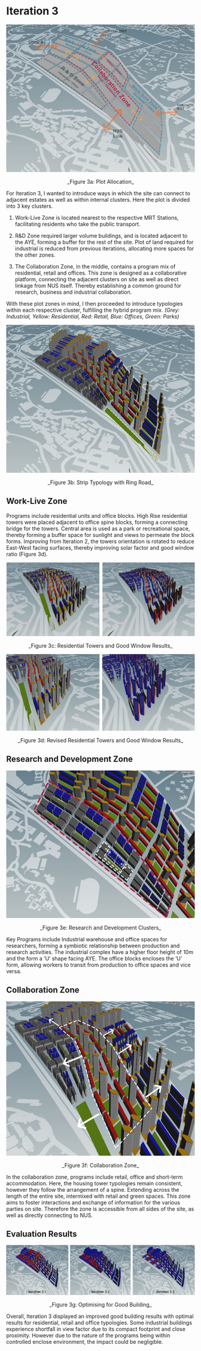 # Iteration 3


![3a Plot Allocation](imgs/3a.JPG) 

<p align="center"> _Figure 3a: Plot Allocation_
 

For Iteration 3, I wanted to introduce ways in which the site can connect to adjacent estates as well as within internal clusters. Here the plot is divided into 3 key clusters.

1. Work-Live Zone is located nearest to the respective MRT Stations, facilitating residents who take the public transport.

2. R&D Zone required larger volume buildings, and is located adjacent to the AYE, forming a buffer for the rest of the site. Plot of land required for industrial is reduced from previous iterations, allocating more spaces for the other zones. 

3. The Collaboration Zone, in the middle, contains a program mix of residential, retail and offices. This zone is designed as a collaborative platform, connecting the adjacent clusters on site as well as direct linkage from NUS itself. Thereby establishing a common ground for research, business and industrial collaboration.

With these plot zones in mind, I then proceeded to introduce typologies within each respective cluster, fulfilling the hybrid program mix. 
_(Grey: Industrial, Yellow: Residential, Red: Retail, Blue: Offices, Green: Parks)_




![Fig. 3b: Strip Typology with Ring Road](imgs/3b.JPG) 
<p align="center"> _Figure 3b: Strip Typology with Ring Road_


## Work-Live Zone

Programs include residential units and office blocks. High Rise residential towers were placed adjacent to office spine blocks, forming a connecting bridge for the towers. Central area is used as a park or recreational space, thereby forming a buffer space for sunlight and views to permeate the block forms. Improving from Iteration 2, the towers orientation is rotated to reduce East-West facing surfaces, thereby improving solar factor and good window ratio (Figure 3d).

![Fig. 3c: Residential Towers and Good Window Results](imgs/3c.jpg) 
<p align="center"> _Figure 3c: Residential Towers and Good Window Results_
 
 

![Fig. 3d: Revised Residential Towers and Good Window Results](imgs/3d.jpg) 
<p align="center"> _Figure 3d: Revised Residential Towers and Good Window Results_




## Research and Development Zone
![Fig. 3e: Research and Development Clusters](imgs/3e.jpg) 
<p align="center"> _Figure 3e: Research and Development Clusters_
 
Key Programs include Industrial warehouse and office spaces for researchers, forming a symbiotic relationship between production and research activities. The industrial complex have a higher floor height of 10m and the form a ‘U’ shape facing AYE. The office blocks encloses the ‘U’ form, allowing workers to transit from production to office spaces and vice versa.




## Collaboration Zone
![Fig. 3f: Collaboration Zone](imgs/3f.jpg) 
<p align="center"> _Figure 3f: Collaboration Zone_
 
In the collaboration zone, programs include retail, office and short-term accommodation. Here, the housing tower typologies remain consistent, however they follow the arrangement of a spine. Extending across the length of the entire site, intermixed with retail and green spaces. This zone aims to foster interactions and exchange of information for the various parties on site. Therefore the zone is accessible from all sides of the site, as well as directly connecting to NUS. 




## Evaluation Results
![Fig. 3g: Optimising for Good Building](imgs/3g.jpg) 
<p align="center"> _Figure 3g: Optimising for Good Building_
 
Overall, Iteration 3 displayed an improved good building results with optimal results for residential, retail and office typologies. Some industrial buildings experience shortfall in view factor due to its compact footprint and close proximity. However due to the nature of the programs being within controlled enclose environment, the impact could be negligible.
